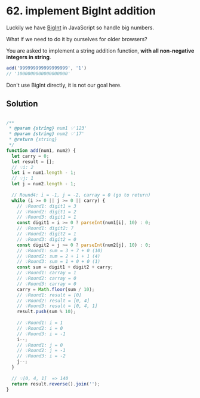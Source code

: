# 62. implement BigInt addition

Luckily we have [BigInt](https://developer.mozilla.org/en-US/docs/Web/JavaScript/Reference/Global_Objects/BigInt) in JavaScript so handle big numbers.

What if we need to do it by ourselves for older browsers?

You are asked to implement a string addition function, **with all non-negative integers in string**.

```js
add('999999999999999999', '1')
// '1000000000000000000'
```

Don't use BigInt directly, it is not our goal here.

## Solution

```js

/**
 * @param {string} num1 💡'123'
 * @param {string} num2 💡'17'
 * @return {string}
 */
function add(num1, num2) {
  let carry = 0;
  let result = [];
  // 💡i: 2
  let i = num1.length - 1;
  // 💡j: 1
  let j = num2.length - 1;
  
  // Round4: i = -1, j = -2, carray = 0 (go to return)
  while (i >= 0 || j >= 0 || carry) {
    // 💡Round1: digit1 = 3
    // 💡Round2: digit1 = 2
    // 💡Round3: digit1 = 1
    const digit1 = i >= 0 ? parseInt(num1[i], 10) : 0;
    // 💡Round1: digit2: 7
    // 💡Round2: digit2 = 1
    // 💡Round3: digit2 = 0
    const digit2 = j >= 0 ? parseInt(num2[j], 10) : 0;
	// 💡Round1: sum = 3 + 7 + 0 (10)
    // 💡Round2: sum = 2 + 1 + 1 (4)
    // 💡Round3: sum = 1 + 0 + 0 (1)
    const sum = digit1 + digit2 + carry;
    // 💡Round1: carray = 1
    // 💡Round2: carray = 0
    // 💡Round3: carray = 0
    carry = Math.floor(sum / 10);
    // 💡Round1: result = [0]
    // 💡Round2: result = [0, 4]
    // 💡Round3: result = [0, 4, 1]
    result.push(sum % 10);
	
    // 💡Round1: i = 1
    // 💡Round2: i = 0
    // 💡Round3: i = -1
    i--;
    // 💡Round1: j = 0
    // 💡Round2: j = -1
    // 💡Round3: i = -2
    j--;
  }
  
  // 💡[0, 4, 1]  => 140
  return result.reverse().join('');
}
```

